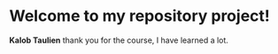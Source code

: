# Welcome to my repository project!

**Kalob Taulien** thank you for the course, I have learned a lot.
